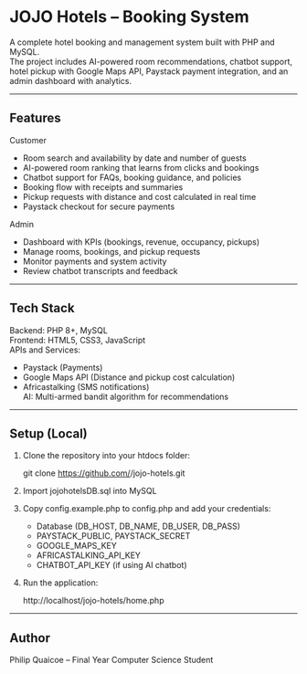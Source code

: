 JOJO Hotels – Booking System
============================

A complete hotel booking and management system built with PHP and MySQL.  
The project includes AI-powered room recommendations, chatbot support, hotel pickup with Google Maps API, Paystack payment integration, and an admin dashboard with analytics.

------------------------------------------------------------

Features
--------

Customer
- Room search and availability by date and number of guests
- AI-powered room ranking that learns from clicks and bookings
- Chatbot support for FAQs, booking guidance, and policies
- Booking flow with receipts and summaries
- Pickup requests with distance and cost calculated in real time
- Paystack checkout for secure payments

Admin
- Dashboard with KPIs (bookings, revenue, occupancy, pickups)
- Manage rooms, bookings, and pickup requests
- Monitor payments and system activity
- Review chatbot transcripts and feedback

------------------------------------------------------------

Tech Stack
----------

Backend: PHP 8+, MySQL  
Frontend: HTML5, CSS3, JavaScript  
APIs and Services:  
- Paystack (Payments)  
- Google Maps API (Distance and pickup cost calculation)  
- Africastalking (SMS notifications)  
AI: Multi-armed bandit algorithm for recommendations

------------------------------------------------------------

Setup (Local)
-------------

1. Clone the repository into your htdocs folder:

   git clone https://github.com/<your-username>/jojo-hotels.git

2. Import jojohotelsDB.sql into MySQL

3. Copy config.example.php to config.php and add your credentials:
   - Database (DB_HOST, DB_NAME, DB_USER, DB_PASS)
   - PAYSTACK_PUBLIC, PAYSTACK_SECRET
   - GOOGLE_MAPS_KEY
   - AFRICASTALKING_API_KEY
   - CHATBOT_API_KEY (if using AI chatbot)

4. Run the application:

   http://localhost/jojo-hotels/home.php

------------------------------------------------------------

 

Author
------

Philip Quaicoe – Final Year Computer Science Student
